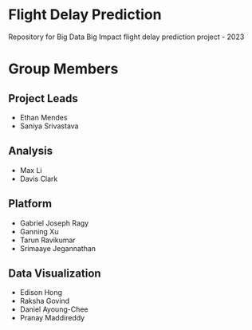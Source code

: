 # Flight Delay Prediction
Repository for Big Data Big Impact flight delay prediction project - 2023

# Group Members
## Project Leads
* Ethan Mendes
* Saniya Srivastava

## Analysis
* Max Li
* Davis Clark

## Platform
* Gabriel Joseph Ragy
* Ganning Xu
* Tarun Ravikumar
* Srimaaye Jegannathan

## Data Visualization
* Edison Hong
* Raksha Govind
* Daniel Ayoung-Chee
* Pranay Maddireddy
